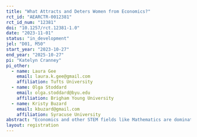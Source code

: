 ```yaml
---
title: "What Attracts and Deters Women from Economics?"
rct_id: "AEARCTR-0012381"
rct_id_num: "12381"
doi: "10.1257/rct.12381-1.0"
date: "2023-11-01"
status: "in_development"
jel: "D01, M50"
start_year: "2023-10-27"
end_year: "2025-10-27"
pi: "Katelyn Cranney"
pi_other:
  - name: Laura Gee
    email: laura.k.gee@gmail.com
    affiliation: Tufts University
  - name: Olga Stoddard
    email: olga.stoddard@byu.edu
    affiliation: Brigham Young University
  - name: Kristy Buzard
    email: kbuzard@gmail.com
    affiliation: Syracuse University
abstract: "Economics and other STEM fields like Mathematics are dominated by men, but research finds that simple low cost informational interventions can impact interest in economics, and that higher-cost mentoring interventions–especially from women–have the potential to attract more women to these fields. By administering information and providing mentor opportunities to women at the early stages of their education, we can increase the number of women in these fields and lessen the gender gap. We propose a multi-step, multi-site, theory informed randomized controlled trial (RCT) designed to increase the presence and success of women throughout the economics discipline while also measuring interest in Mathematics. First, we will administer an incentive-compatible pre-survey to high school and college students investigating what attributes attract women to Economics. This will inform the design of our RCT. Second, we will run a theoretically-informed RCT on college and high school students which randomizes informational interventions that highlight one of the pre-survey informed attributes that attract women to economics (e.g. mentoring). Our theoretical model predicts that by sending both high and low signals about a specific attribute, we can disentangle the effect of beliefs about this attribute versus other deterrents in pushing women away from Economics and Mathematics. Through our collaboration with the respective partners, we will measure self-reported interest in Economics and Mathematics for all of our sample, subsequent course enrollments/grades for those in our college sample as well as interest/completion of a college peer mentoring program. We will concentrate our analysis on measuring interest in courses, majors and minors in both Economics and Mathematics. Third, for those in our college sample who are interested in peer-mentoring, we randomize whether they receive mentoring from a male or female mentor in an important extension of Canaan and Mouganie (2021). "
layout: registration
---
```


